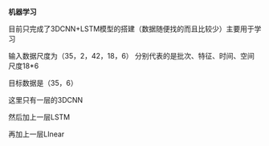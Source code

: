 **机器学习**

 目前只完成了3DCNN+LSTM模型的搭建（数据随便找的而且比较少）主要用于学习 

输入数据尺度为（35，2，42，18，6） 分别代表的是批次、特征、时间、空间尺度18*6 

目标数据是（35，6）

这里只有一层的3DCNN

然后加上一层LSTM

再加上一层LInear